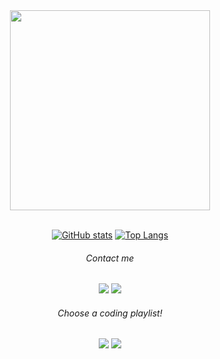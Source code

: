 <div align="center">
  
<img src="https://github.com/cwayr/react-deployment-template/assets/60524606/807fea35-2a69-46a6-b75f-678db20333ab" width=320/>
<div></div><br />

</div>

<!-- GITHUB STATS -->
<div align="center">
  
[![GitHub stats](https://github-readme-stats.vercel.app/api?username=cwayr&hide=contribs&show_icons=true&theme=nord&hide_border=true)](https://github.com/anuraghazra/github-readme-stats) [![Top Langs](https://github-readme-stats.vercel.app/api/top-langs/?username=cwayr&layout=compact&show_icons=true&theme=nord&hide_border=true)](https://github.com/anuraghazra/github-readme-stats)

</div>

<!--
<div align="center">
  
![LeetCode Stats](https://leetcode.card.workers.dev/cwayr?theme=react&hide_border=true&font=baloo&extension=null&theme=nord&width=320)

</div>
-->

<!-- CONTACT -->
<div align="center"> 
  
<h6><i>Contact me</i></h6>
<div float="left">
  <a href="https://www.linkedin.com/in/calebwaymeyer/"><img src="https://img.shields.io/badge/LinkedIn-0077B5?style=for-the-badge&logo=linkedin&logoColor=white"/></a>
  <a href="https://x.com/calebwaymeyer"><img src="https://img.shields.io/badge/X-000000?style=for-the-badge&logo=x&logoColor=white" /></a>
  <!-- <a href="mailto:calebwaymeyer@protonmail.com"><img src="https://img.shields.io/badge/proton%20mail-6D4AFF?style=for-the-badge&logo=protonmail&logoColor=white" /></a> -->
</div>

</div>

 <!-- SPOTIFY -->
 <div align="center"> 
<h6><i>Choose a coding playlist!</i></h6> 
<a href="https://open.spotify.com/playlist/6GPNTJxqjsCHXtzBvkb0Pl"><img src="https://img.shields.io/badge/Spotify-1ED760?&style=for-the-badge&logo=spotify&logoColor=white" /></a>
<a href="https://open.spotify.com/playlist/3Q3Yw2YgZSLBLUJCZV4rBp"><img src="https://img.shields.io/badge/Spotify-1ED760?&style=for-the-badge&logo=spotify&logoColor=white" /></a>

</div>

<!-- PROFILE STATS -->
<!--
![Profile views](https://komarev.com/ghpvc/?username=cwayr&label=Profile%20views&color=0e75b6&style=flat-square)
![GitHub stars](https://img.shields.io/github/stars/cwayr?style=flat-square)
![GitHub followers](https://img.shields.io/github/followers/cwayr?style=flat-square)
-->
